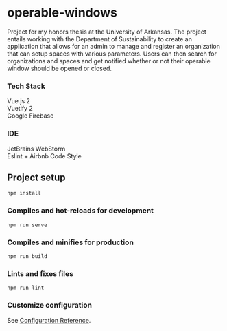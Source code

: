 # operable-windows
Project for my honors thesis at the University of Arkansas.
The project entails working with the Department of Sustainability to create an application that allows for an admin to manage and register an organization that can setup spaces with various parameters. Users can then search for organizations and spaces and get notified whether or not their operable window should be opened or closed. 

### Tech Stack
Vue.js 2 \
Vuetify 2 \
Google Firebase 

### IDE
JetBrains WebStorm \
Eslint + Airbnb Code Style

## Project setup
```
npm install
```

### Compiles and hot-reloads for development
```
npm run serve
```

### Compiles and minifies for production
```
npm run build
```

### Lints and fixes files
```
npm run lint
```

### Customize configuration
See [Configuration Reference](https://cli.vuejs.org/config/).
